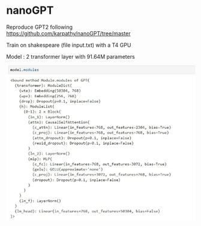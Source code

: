 # nanoGPT

Reproduce GPT2 following https://github.com/karpathy/nanoGPT/tree/master

Train on shakespeare (file input.txt) with a T4 GPU

Model : 2 transformer layer with 91.64M parameters

![image](https://github.com/WayneZHAO1989/nanoGPT/blob/main/screenshot.jpg)
